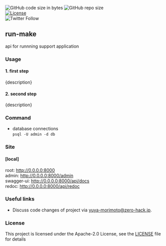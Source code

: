 ![GitHub code size in bytes](https://img.shields.io/github/languages/code-size/zero-hack-org/run-make)
![GitHub repo size](https://img.shields.io/github/repo-size/zero-hack-org/run-make)
<br/>
[![License](https://img.shields.io/badge/License-Apache%202.0-blue.svg)](https://opensource.org/licenses/Apache-2.0)
<br/>
![Twitter Follow](https://img.shields.io/twitter/follow/y_morimoto_dev?style=social)

## run-make

api for runnning support application

### Usage

#### 1. first step

{description}

#### 2. second step

{description}

### Command

- database connections  
   `psql -U admin -d db`

### Site

#### [local]

root: <http://0.0.0.0:8000>  
admin: <http://0.0.0.0:8000/admin>  
swagger-ui: <http://0.0.0.0:8000/api/docs>  
redoc: <http://0.0.0.0:8000/api/redoc>

### Useful links

- Discuss code changes of project via [yuya-morimoto@zero-hack.jp](yuya-morimoto@zero-hack.jp).

### License

This project is licensed under the Apache-2.0 License, see the [LICENSE](./LICENSE) file for details

